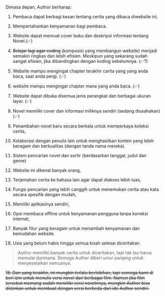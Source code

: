Dimasa depan, Author berharap:

1. Pembaca dapat berbagi kesan tentang cerita yang dibaca diwebsite ini,

2. Mempertahankan kenyamanan bagi pembaca.

3. Website dapat memuat cover buku dan deskripsi informasi tentang Novel.(✅)

4. ~~Belajar lagi agar coding~~ (komposisi yang membangun website) menjadi semakin ringkas dan lebih efisien. Meskipun yang sekarang sudah sangat efisien, jika dibandingkan dengan koding sebelumnya. (✅?)

5. Website mampu mengingat chapter terakhir carita yang yang anda baca, saat anda pergi. (✅)

6. website mampu mengingat chapter mana yang anda baca. (✅)

7. Website dapat dibuka disemua jenis perangkat dan berbagai ukuran layar. (✅)

8. Novel memiliki cover dan informasi miliknya sendiri (sedang diusahakan)(✅)

9. Penambahan novel baru secara berkala untuk memperkaya koleksi cerita,

10. Kolaborasi dengan penulis lain untuk menghasilkan konten yang lebih beragam dan berkualitas (dengan tanda nama mereka).

11. Sistem pencarian novel dan sortir (berdasarkan tanggal, judul dan genre)

12. Website ini dikenal banyak orang,

13. Terjemahan cerita ke bahasa lain agar dapat diakses lebih luas,

14. Fungsi pencarian yang lebih canggih untuk menemukan cerita atau kata secara spesifik dengan mudah,

15. Memiliki aplikasinya sendiri,

16. Opsi membaca offline untuk kenyamanan pengguna tanpa koneksi internet,

17. Banyak fitur yang beragam untuk menambah kenyamanan dan kemudahan website.

18. Usia yang belum habis hingga semua kisah selesai diceritakan.


> Author memiliki banyak cerita untuk diceritakan, tapi tak tau harus memulai darimana. Semoga Author diberi umur panjang untuk menyeselaikan semuanya.

~~18. Dan yang terakhir, ini mungkin terlalu berlebihan, tapi semoga kami di beri izin untuk menulis versi novel dari berbagai film. Namun jika film tersebut memang sudah memiliki versi novelnnya, mungkin Author bisa diizinkan untuk membuat dengan versi berbeda dari ide Author sendiri.~~










